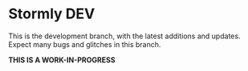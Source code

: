 # Stormly DEV
This is the development branch, with the latest additions and updates. Expect many bugs and glitches in this branch.

**THIS IS A WORK-IN-PROGRESS**
